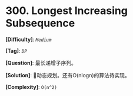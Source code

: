 # 300. Longest Increasing Subsequence

__[Difficulty]__: _`Medium`_

__[Tag]__: _`DP`_

__[Question]__: 最长递增子序列。

__[Solution]__: 动态规划。还有O(nlogn)的算法待实现。

__[Complexity]__: `O(n^2)`
